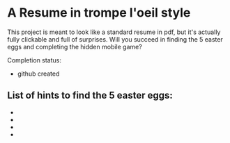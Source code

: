 # A Resume in trompe l'oeil style

This project is meant to look like a standard resume in pdf, but it's actually fully clickable and full of surprises. Will you succeed in finding the 5 easter eggs and completing the hidden mobile game?

Completion status:
- github created

List of hints to find the 5 easter eggs:
-
-
-
-
-
